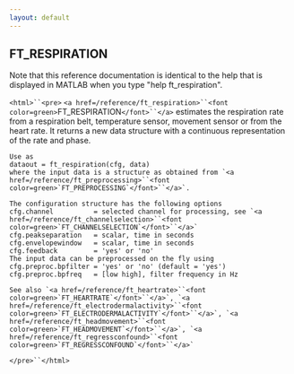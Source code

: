 ```yaml
---
layout: default
---
```


##  FT_RESPIRATION

Note that this reference documentation is identical to the help that is displayed in MATLAB when you type "help ft_respiration".

`<html>``<pre>`
    `<a href=/reference/ft_respiration>``<font color=green>`FT_RESPIRATION`</font>``</a>` estimates the respiration rate from a respiration belt, temperature
    sensor, movement sensor or from the heart rate. It returns a new data structure
    with a continuous representation of the rate and phase.
 
    Use as
    dataout = ft_respiration(cfg, data)
    where the input data is a structure as obtained from `<a href=/reference/ft_preprocessing>``<font color=green>`FT_PREPROCESSING`</font>``</a>`.
 
    The configuration structure has the following options
    cfg.channel          = selected channel for processing, see `<a href=/reference/ft_channelselection>``<font color=green>`FT_CHANNELSELECTION`</font>``</a>`
    cfg.peakseparation   = scalar, time in seconds
    cfg.envelopewindow   = scalar, time in seconds
    cfg.feedback         = 'yes' or 'no'
    The input data can be preprocessed on the fly using
    cfg.preproc.bpfilter = 'yes' or 'no' (default = 'yes')
    cfg.preproc.bpfreq   = [low high], filter frequency in Hz
 
    See also `<a href=/reference/ft_heartrate>``<font color=green>`FT_HEARTRATE`</font>``</a>`, `<a href=/reference/ft_electrodermalactivity>``<font color=green>`FT_ELECTRODERMALACTIVITY`</font>``</a>`, `<a href=/reference/ft_headmovement>``<font color=green>`FT_HEADMOVEMENT`</font>``</a>`, `<a href=/reference/ft_regressconfound>``<font color=green>`FT_REGRESSCONFOUND`</font>``</a>`
`</pre>``</html>`

